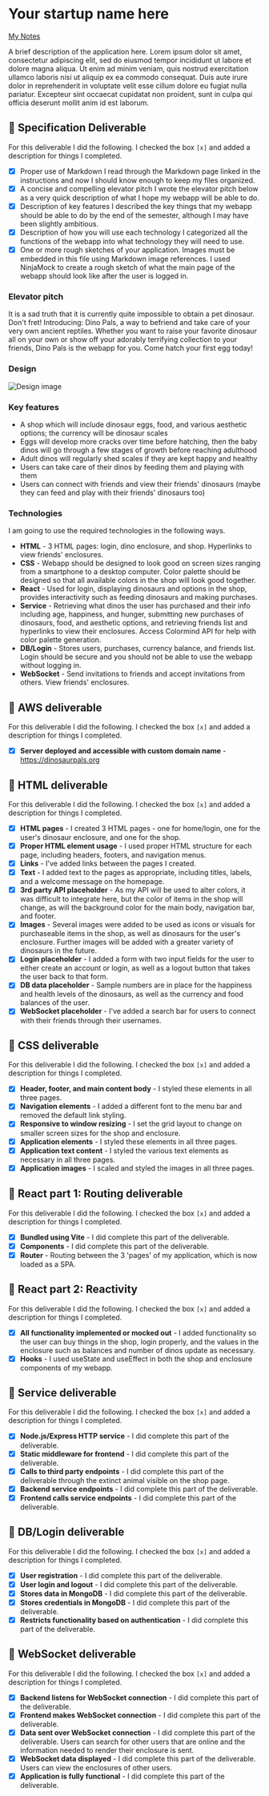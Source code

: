 # Your startup name here

[My Notes](notes.md)

A brief description of the application here. Lorem ipsum dolor sit amet, consectetur adipiscing elit, sed do eiusmod tempor incididunt ut labore et dolore magna aliqua. Ut enim ad minim veniam, quis nostrud exercitation ullamco laboris nisi ut aliquip ex ea commodo consequat. Duis aute irure dolor in reprehenderit in voluptate velit esse cillum dolore eu fugiat nulla pariatur. Excepteur sint occaecat cupidatat non proident, sunt in culpa qui officia deserunt mollit anim id est laborum.

## 🚀 Specification Deliverable

For this deliverable I did the following. I checked the box `[x]` and added a description for things I completed.

- [x] Proper use of Markdown
I read through the Markdown page linked in the instructions and now I should know enough to keep my files organized.
- [x] A concise and compelling elevator pitch
I wrote the elevator pitch below as a very quick description of what I hope my webapp will be able to do.
- [x] Description of key features
I described the key things that my webapp should be able to do by the end of the semester, although I may have been slightly ambitious.
- [x] Description of how you will use each technology
I categorized all the functions of the webapp into what technology they will need to use.
- [x] One or more rough sketches of your application. Images must be embedded in this file using Markdown image references.
I used NinjaMock to create a rough sketch of what the main page of the webapp should look like after the user is logged in.

### Elevator pitch

It is a sad truth that it is currently quite impossible to obtain a pet dinosaur. Don't fret! Introducing: Dino Pals, a way to befriend and take care of your very own ancient reptiles. Whether you want to raise your favorite dinosaur all on your own or show off your adorably terrifying collection to your friends, Dino Pals is the webapp for you. Come hatch your first egg today!

### Design

![Design image](mock-dino-UI.png)

### Key features

- A shop which will include dinosaur eggs, food, and various aesthetic options; the currency will be dinosaur scales
- Eggs will develop more cracks over time before hatching, then the baby dinos will go through a few stages of growth before reaching adulthood
- Adult dinos will regularly shed scales if they are kept happy and healthy
- Users can take care of their dinos by feeding them and playing with them
- Users can connect with friends and view their friends' dinosaurs (maybe they can feed and play with their friends' dinosaurs too)

### Technologies

I am going to use the required technologies in the following ways.

- **HTML** - 3 HTML pages: login, dino enclosure, and shop. Hyperlinks to view friends' enclosures.
- **CSS** - Webapp should be designed to look good on screen sizes ranging from a smartphone to a desktop computer. Color palette should be designed so that all available colors in the shop will look good together.
- **React** - Used for login, displaying dinosaurs and options in the shop, provides interactivity such as feeding dinosaurs and making purchases.
- **Service** - Retrieving what dinos the user has purchased and their info including age, happiness, and hunger, submitting new purchases of dinosaurs, food, and aesthetic options, and retrieving friends list and hyperlinks to view their enclosures. Access Colormind API for help with color palette generation.
- **DB/Login** - Stores users, purchases, currency balance, and friends list. Login should be secure and you should not be able to use the webapp without logging in.
- **WebSocket** - Send invitations to friends and accept invitations from others. View friends' enclosures.

## 🚀 AWS deliverable

For this deliverable I did the following. I checked the box `[x]` and added a description for things I completed.

- [x] **Server deployed and accessible with custom domain name** - https://dinosaurpals.org

## 🚀 HTML deliverable

For this deliverable I did the following. I checked the box `[x]` and added a description for things I completed.

- [x] **HTML pages** - I created 3 HTML pages - one for home/login, one for the user's dinosaur enclosure, and one for the shop.
- [x] **Proper HTML element usage** - I used proper HTML structure for each page, including headers, footers, and navigation menus.
- [x] **Links** - I've added links between the pages I created.
- [x] **Text** - I added text to the pages as appropriate, including titles, labels, and a welcome message on the homepage.
- [x] **3rd party API placeholder** - As my API will be used to alter colors, it was difficult to integrate here, but the color of items in the shop will change, as will the background color for the main body, navigation bar, and footer.
- [x] **Images** - Several images were added to be used as icons or visuals for purchaseable items in the shop, as well as dinosaurs for the user's enclosure. Further images will be added with a greater variety of dinosaurs in the future.
- [x] **Login placeholder** - I added a form with two input fields for the user to either create an account or login, as well as a logout button that takes the user back to that form.
- [x] **DB data placeholder** - Sample numbers are in place for the happiness and health levels of the dinosaurs, as well as the currency and food balances of the user. 
- [x] **WebSocket placeholder** - I've added a search bar for users to connect with their friends through their usernames.

## 🚀 CSS deliverable

For this deliverable I did the following. I checked the box `[x]` and added a description for things I completed.

- [x] **Header, footer, and main content body** - I styled these elements in all three pages.
- [x] **Navigation elements** - I added a different font to the menu bar and removed the default link styling.
- [x] **Responsive to window resizing** - I set the grid layout to change on smaller screen sizes for the shop and enclosure.
- [x] **Application elements** - I styled these elements in all three pages.
- [x] **Application text content** - I styled the various text elements as necessary in all three pages.
- [x] **Application images** - I scaled and styled the images in all three pages.

## 🚀 React part 1: Routing deliverable

For this deliverable I did the following. I checked the box `[x]` and added a description for things I completed.

- [x] **Bundled using Vite** - I did complete this part of the deliverable.
- [x] **Components** - I did complete this part of the deliverable.
- [x] **Router** - Routing between the 3 'pages' of my application, which is now loaded as a SPA.

## 🚀 React part 2: Reactivity

For this deliverable I did the following. I checked the box `[x]` and added a description for things I completed.

- [x] **All functionality implemented or mocked out** - I added functionality so the user can buy things in the shop, login properly, and the values in the enclosure such as balances and number of dinos update as necessary.
- [x] **Hooks** - I used useState and useEffect in both the shop and enclosure components of my webapp.

## 🚀 Service deliverable

For this deliverable I did the following. I checked the box `[x]` and added a description for things I completed.

- [x] **Node.js/Express HTTP service** - I did complete this part of the deliverable.
- [x] **Static middleware for frontend** - I did complete this part of the deliverable.
- [x] **Calls to third party endpoints** - I did complete this part of the deliverable through the extinct animal visible on the shop page.
- [x] **Backend service endpoints** - I did complete this part of the deliverable.
- [x] **Frontend calls service endpoints** - I did complete this part of the deliverable.

## 🚀 DB/Login deliverable

For this deliverable I did the following. I checked the box `[x]` and added a description for things I completed.

- [x] **User registration** - I did complete this part of the deliverable.
- [x] **User login and logout** - I did complete this part of the deliverable.
- [x] **Stores data in MongoDB** - I did complete this part of the deliverable.
- [x] **Stores credentials in MongoDB** - I did complete this part of the deliverable.
- [x] **Restricts functionality based on authentication** - I did complete this part of the deliverable.

## 🚀 WebSocket deliverable

For this deliverable I did the following. I checked the box `[x]` and added a description for things I completed.

- [x] **Backend listens for WebSocket connection** - I did complete this part of the deliverable.
- [x] **Frontend makes WebSocket connection** - I did complete this part of the deliverable.
- [x] **Data sent over WebSocket connection** - I did complete this part of the deliverable. Users can search for other users that are online and the information needed to render their enclosure is sent.
- [x] **WebSocket data displayed** - I did complete this part of the deliverable. Users can view the enclosures of other users.
- [x] **Application is fully functional** - I did complete this part of the deliverable.
